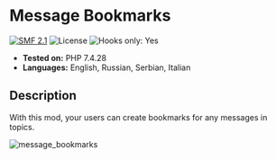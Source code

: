 # Message Bookmarks
[![SMF 2.1](https://img.shields.io/badge/SMF-2.1-ed6033.svg?style=flat)](https://github.com/SimpleMachines/SMF2.1)
![License](https://img.shields.io/github/license/dragomano/message-bookmarks)
![Hooks only: Yes](https://img.shields.io/badge/Hooks%20only-YES-blue)

* **Tested on:** PHP 7.4.28
* **Languages:** English, Russian, Serbian, Italian

## Description
With this mod, your users can create bookmarks for any messages in topics.

![message_bookmarks](https://user-images.githubusercontent.com/229402/157391488-41fc924c-8cbd-4d6c-b54f-7ef8a6482ba1.png)
